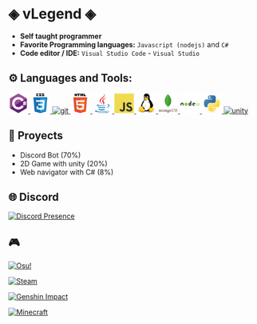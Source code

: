 # ◈ vLegend ◈

- **Self taught programmer**
- **Favorite Programming languages:** `Javascript (nodejs)` and `C#`
- **Code editor / IDE:** `Visual Studio Code` - `Visual Studio`

<h2 align="left">⚙ Languages and Tools:</h3>
<p align="left"> <a href="https://www.w3schools.com/cs/" target="_blank" rel="noreferrer"> <img src="https://raw.githubusercontent.com/devicons/devicon/master/icons/csharp/csharp-original.svg" alt="csharp" width="40" height="40"/> </a> <a href="https://www.w3schools.com/css/" target="_blank" rel="noreferrer"> <img src="https://raw.githubusercontent.com/devicons/devicon/master/icons/css3/css3-original-wordmark.svg" alt="css3" width="40" height="40"/> </a> <a href="https://git-scm.com/" target="_blank" rel="noreferrer"> <img src="https://www.vectorlogo.zone/logos/git-scm/git-scm-icon.svg" alt="git" width="40" height="40"/> </a> <a href="https://www.w3.org/html/" target="_blank" rel="noreferrer"> <img src="https://raw.githubusercontent.com/devicons/devicon/master/icons/html5/html5-original-wordmark.svg" alt="html5" width="40" height="40"/> </a> <a href="https://www.java.com" target="_blank" rel="noreferrer"> <img src="https://raw.githubusercontent.com/devicons/devicon/master/icons/java/java-original.svg" alt="java" width="40" height="40"/> </a> <a href="https://developer.mozilla.org/en-US/docs/Web/JavaScript" target="_blank" rel="noreferrer"> <img src="https://raw.githubusercontent.com/devicons/devicon/master/icons/javascript/javascript-original.svg" alt="javascript" width="40" height="40"/> </a> <a href="https://www.linux.org/" target="_blank" rel="noreferrer"> <img src="https://raw.githubusercontent.com/devicons/devicon/master/icons/linux/linux-original.svg" alt="linux" width="40" height="40"/> </a> <a href="https://www.mongodb.com/" target="_blank" rel="noreferrer"> <img src="https://raw.githubusercontent.com/devicons/devicon/master/icons/mongodb/mongodb-original-wordmark.svg" alt="mongodb" width="40" height="40"/> </a> <a href="https://nodejs.org" target="_blank" rel="noreferrer"> <img src="https://raw.githubusercontent.com/devicons/devicon/master/icons/nodejs/nodejs-original-wordmark.svg" alt="nodejs" width="40" height="40"/> </a> <a href="https://www.python.org" target="_blank" rel="noreferrer"> <img src="https://raw.githubusercontent.com/devicons/devicon/master/icons/python/python-original.svg" alt="python" width="40" height="40"/> </a> <a href="https://unity.com/" target="_blank" rel="noreferrer"> <img src="https://www.vectorlogo.zone/logos/unity3d/unity3d-icon.svg" alt="unity" width="40" height="40"/> </a> </p>

## 👑 Proyects
- Discord Bot (70%)
- 2D Game with unity (20%)
- Web navigator with C# (8%)

## 🌐 Discord
[![Discord Presence](https://lanyard.cnrad.dev/api/416792860461891595)](https://discord.com/users/416792860461891595)

## 🎮 
[![Osu!](https://img.shields.io/static/v1?label=Osuprofile&message=Clickme&color=blue&style=for-the-badge)](https://osu.ppy.sh/users/19532142)

[![Steam](https://img.shields.io/static/v1?label=Steamprofile&message=Clickme&color=blue&style=for-the-badge)](https://steamcommunity.com/profiles/76561199087769689/)

[![Genshin Impact](https://img.shields.io/static/v1?label=GenshinImpact&message=UID&color=blue&style=for-the-badge)](https://genshin.hoyoverse.com/)

[![Minecraft](https://img.shields.io/static/v1?label=Minecraft&message=Clickme&color=blue&style=for-the-badge)](https://es.namemc.com/profile/vLegend_.3)
